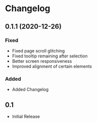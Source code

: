 # Changelog

## 0.1.1 (2020-12-26)
### Fixed
- Fixed page scroll glitching
- Fixed tooltip remaining after selection
- Better screen responsiveness
- Improved alignment of certain elements

### Added
- Added Changelog

## 0.1
- Initial Release